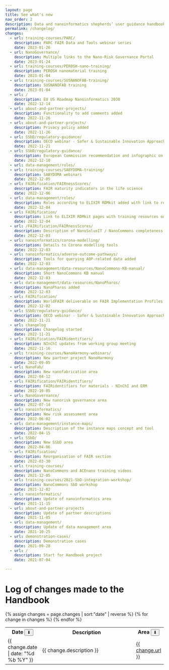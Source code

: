 ```yaml
---
layout: page
title: See what's new
nav_order: 2
description: Data and nanoinformatics shepherds’ user guidance handbook
permalink: /changelog/
changes:
  - url: training-courses/PARC/
    description: PARC FAIR Data and Tools webinar series
    date: 2023-01-26
  - url: NanoGovernance/
    description: Multiple links to the Nano-Risk Governance Portal
    date: 2023-01-24
  - url: training-courses/PEROSH-nano-training/
    description: PEROSH nanomaterial training
    date: 2023-01-04
  - url: training-courses/SUSNANOFAB-training/
    description: SUSNANOFAB training
    date: 2023-01-04
  - url: /
    description: EU US Roadmap Nanoinformatics 2030
    date: 2022-12-14
  - url: about-and-partner-projects/
    description: Functionality to add comments added
    date: 2022-11-26
  - url: about-and-partner-projects/
    description: Privacy policy added
    date: 2022-11-26
  - url: SSbD/regulatory-guidance/
    description: OECD webinar - Safer & Sustainable Innovation Approach for More Sustainable Nanomaterials & Nano-enabled
    date: 2022-11-21
  - url: SSbD/regulatory-guidance/
    description: European Commission recommendation and infographic on SSbD
    date: 2022-12-10
  - url: data-management/roles/
  - url: training-courses/SABYDOMA-training/
    description: SABYDOMA webinars
    date: 2022-12-05
  - url: FAIRification/FAIRnessScores/
    description: FAIR maturity indicators in the life science
    date: 2022-12-06
  - url: data-management/roles/
    description: Roles according to ELIXIR RDMkit added with link to role specific training resources.
    date: 2022-12-04
  - url: FAIRification/
    description: Link to ELIXIR RDMkit pages with training resources on the data life cycle, roles and FAIRification tools added.
    date: 2022-12-04
  - url: /FAIRification/FAIRnessScores/
    description: Description of NanoSolveIT / NanoCommons completeness score
    date: 2022-12-03
  - url: nanoinformatics/corona-modelling/
    description: Details to Corona modelling tools
    date: 2022-12-03
  - url: nanoinformatics/adverse-outcome-pathways/
    description: Tools for querying AOP-related data added
    date: 2022-12-03
  - url: data-management/data-resources/NanoCommons-KB-manual/
    description: Short NanoCommons KB manual
    date: 2022-12-03
  - url: data-management/data-resources/NanoPharos/
    description: NanoPharos added
    date: 2022-12-03
  - url: FAIRification/
    description: WorldFAIR deliverable on FAIR Implementation Profiles and FAIR Connect (platform providing information on FAIR Supporting Resources) added.
    date: 2022-12-02
  - url: SSbD/regulatory-guidance/
    description: OECD webinar - Safer & Sustainable Innovation Approach for More Sustainable Nanomaterials & Nano-enabled
    date: 2022-11-21
  - url: changelog
    description: Changelog started
    date: 2022-11-21
  - url: FAIRification/FAIRidentifiers/
    description: NInChI updates from working group meeting
    date: 2022-11-16
  - url: training-courses/NanoHarmony-webinars/
    description: New partner project NanoHarmony
    date: 2022-09-05
  - url: NanoFab/
    description: New nanofabrication area
    date: 2022-04-12
  - url: FAIRification/FAIRidentifiers/
    description: FAIRidentifiers for materials - NInChI and ERM
    date: 2022-10-05
  - url: NanoGovernance/
    description: New nanorisk governance area
    date: 2022-07-14
  - url: nanoinformatics/
    description: New risk assessment area
    date: 2022-06-02
  - url: data-management/instance-maps/
    description: Description of the instance maps concept and tool
    date: 2022-04-15
  - url: SSbD/
    description: New SSbD area
    date: 2022-04-06
  - url: FAIRification/
    description: Reorganisation of FAIR section
    date: 2022-03-30
  - url: training-courses/
    description: NanoCommons and ACEnano training videos
    date: 2021-12-05
  - url: training-courses/2021-SbD-integration-workshop/
    description: NanoCommons SbD workshop
    date: 2021-12-02
  - url: nanoinformatics/
    description: Update of nanoinformatics area
    date: 2021-11-15
  - url: about-and-partner-projects
    description: Update of partner descriptions
    date: 2021-11-05
  - url: data-management/
    description: Update of data management area
    date: 2021-10-25
  - url: demonstration-cases/
    description: Demonstration cases
    date: 2021-09-28
  - url: /
    description: Start for Handbook project
    date: 2021-07-04

---
```

# Log of changes made to the Handbook 
<table  id="table-changelog">
{% assign changes = page.changes | sort:"date" | reverse %} 
  <tr>
    <th>Date <button onclick="sortTable(0)">&#11015;</button></th>
    <th width="70%">Description</th>
    <th>Area <button onclick="sortTable(2)">&#11015;</button></th>
  </tr>
{% for change in changes %}
    <tr>
      <td>{{ change.date  | date: "%d %b %Y" }}</td>
      <td width="70%">{{ change.description }}</td>
      <td><a href="{{ site.baseurl }}/{{ change.url }}">{{ change.url }}</a></td>
    </tr>
{% endfor %}
</table>

<script>
function sortTable(n) {
  var table, rows, switching, i, x, y, shouldSwitch, dir, switchcount = 0;
  table = document.getElementById("table-changelog");
  switching = true;

  dir = "asc";

  while (switching) {
    switching = false;
    rows = table.rows;
    for (i = 1; i < (rows.length - 1); i++) {
      shouldSwitch = false;

      x = rows[i].getElementsByTagName("TD")[n];
      y = rows[i + 1].getElementsByTagName("TD")[n];
      
      xdate = Date.parse(x.innerHTML);
      ydate = Date.parse(y.innerHTML);
      
      if (dir == "asc") {
        if (isNaN(xdate) || isNaN(xdate)) {
          if (x.innerHTML.toLowerCase() > y.innerHTML.toLowerCase()) {
            shouldSwitch = true;
            break;
          }
        } else {
          if (xdate > ydate) {
            shouldSwitch = true;
            break;
          }
        }
      } else if (dir == "desc") {
        if (isNaN(xdate) || isNaN(xdate)) {
          if (x.innerHTML.toLowerCase() < y.innerHTML.toLowerCase()) {
            shouldSwitch = true;
            break;
          }
        } else {
          if (xdate < ydate) {
              shouldSwitch = true;
              break;
          }
        }
      }
    }
    if (shouldSwitch) {
      rows[i].parentNode.insertBefore(rows[i + 1], rows[i]);
      switching = true;
      switchcount ++;
    } else {
      if (switchcount == 0 && dir == "asc") {
        dir = "desc";
        switching = true;
      }
    }
  }
}
</script>
